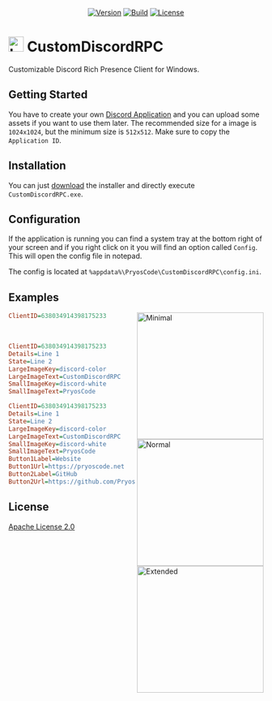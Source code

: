 <p align="center">
    <a href="https://github.com/PryosCode/CustomDiscordRPC/tags"><img alt="Version" src="https://img.shields.io/github/v/release/PryosCode/CustomDiscordRPC?label=Version"></a>
    <a href="https://github.com/PryosCode/CustomDiscordRPC/actions/workflows/build.yml"><img src="https://github.com/PryosCode/CustomDiscordRPC/actions/workflows/build.yml/badge.svg" alt="Build"></a>
    <a href="https://github.com/PryosCode/CustomDiscordRPC/blob/master/LICENSE"><img src="https://img.shields.io/github/license/PryosCode/CustomDiscordRPC?label=License" alt="License"></a>
</p>

<h1><a href="https://github.com/PryosCode/CustomDiscordRPC/blob/master/assets/logo.png"><img width="30px" height="auto" alt="Logo" src="https://github.com/PryosCode/CustomDiscordRPC/raw/master/assets/logo.png"></a> CustomDiscordRPC</h1>

Customizable Discord Rich Presence Client for Windows.

## Getting Started

You have to create your own [Discord Application](https://discord.com/developers/applications) and you can upload some assets if you want to use them later. The recommended size for a image is `1024x1024`, but the minimum size is `512x512`. Make sure to copy the `Application ID`.

## Installation

You can just [download](https://github.com/PryosCode/CustomDiscordRPC/releases) the installer and directly execute `CustomDiscordRPC.exe`.

## Configuration 

If the application is running you can find a system tray at the bottom right of your screen and if you right click on it you will find an option called `Config`. This will open the config file in notepad.

The config is located at `%appdata%\PryosCode\CustomDiscordRPC\config.ini`.

## Examples

<a href="https://github.com/PryosCode/CustomDiscordRPC/blob/master/assets/minimal.png"><img width="250px" align="right" alt="Minimal" src="https://github.com/PryosCode/CustomDiscordRPC/raw/master/assets/minimal.png"></a>

```ini
ClientID=638034914398175233
```

<br>

<a href="https://github.com/PryosCode/CustomDiscordRPC/blob/master/assets/normal.png"><img width="250px" align="right" alt="Normal" src="https://github.com/PryosCode/CustomDiscordRPC/raw/master/assets/normal.png"></a>

```ini
ClientID=638034914398175233
Details=Line 1
State=Line 2
LargeImageKey=discord-color
LargeImageText=CustomDiscordRPC
SmallImageKey=discord-white
SmallImageText=PryosCode
```

<a href="https://github.com/PryosCode/CustomDiscordRPC/blob/master/assets/extended.png"><img width="250px" align="right" alt="Extended" src="https://github.com/PryosCode/CustomDiscordRPC/raw/master/assets/extended.png"></a>

```ini
ClientID=638034914398175233
Details=Line 1
State=Line 2
LargeImageKey=discord-color
LargeImageText=CustomDiscordRPC
SmallImageKey=discord-white
SmallImageText=PryosCode
Button1Label=Website
Button1Url=https://pryoscode.net
Button2Label=GitHub
Button2Url=https://github.com/PryosCode/CustomDiscordRPC
```

## License

[Apache License 2.0](https://github.com/PryosCode/CustomDiscordRPC/blob/master/LICENSE)